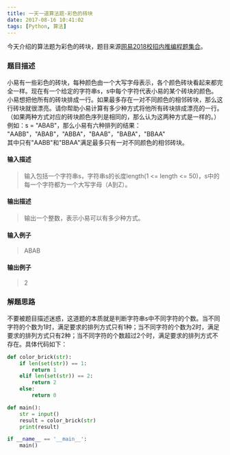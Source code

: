 ```yaml
---
title: 一天一道算法题-彩色的砖块
date: 2017-08-16 10:41:02
tags: [Python, 算法]
---
```


今天介绍的算法题为彩色的砖块，题目来源[网易2018校招内推编程题集合](https://www.nowcoder.com/question/next?pid=6291726&qid=112726&tid=9918487)。
<!--more-->

### 题目描述

小易有一些彩色的砖块，每种颜色由一个大写字母表示，各个颜色砖块看起来都完全一样。现在有一个给定的字符串s，s中每个字符代表小易的某个砖块的颜色。小易想把他所有的砖块排成一行。如果最多存在一对不同颜色的相邻砖块，那么这行砖块就很漂亮。请你帮助小易计算有多少种方式将他所有砖块排成漂亮的一行。（如果两种方式对应的砖块颜色序列是相同的，那么认为这两种方式是一样的。）  
例如：s = "ABAB"，那么小易有六种排列的结果：  
"AABB"，"ABAB"，"ABBA"，"BAAB"，"BABA"，"BBAA"  
其中只有"AABB"和"BBAA"满足最多只有一对不同颜色的相邻砖块。

#### 输入描述
<blockquote>
	输入包括一个字符串s，字符串s的长度length(1 <= length <= 50)，s中的每一个字符都为一个大写字母（A到Z）。
</blockquote>

#### 输出描述
<blockquote>
	输出一个整数，表示小易可以有多少种方式。
</blockquote>

#### 输入例子
<blockquote>
	ABAB
</blockquote>

#### 输出例子
<blockquote>
	2
</blockquote>

### 解题思路

不要被题目描述迷惑，这道题的本质就是判断字符串s中不同字符的个数。当不同字符的个数为1时，满足要求的排列方式只有1种；当不同字符的个数为2时，满足要求的排列方式只有2种；当不同字符的个数超过2个时，满足要求的排列方式不存在。具体代码如下：

``` Python
def color_brick(str):
    if len(set(str)) == 1:
        return 1
    elif len(set(str)) == 2:
        return 2
    else:
        return 0

def main():
    str = input()
    result = color_brick(str)
    print(result)

if __name__ == '__main__':
    main()
```